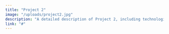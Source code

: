 ```yaml
---
title: "Project 2"
image: "/uploads/project2.jpg"
description: "A detailed description of Project 2, including technologies used and your role in the development process."
link: "#"
---
```


